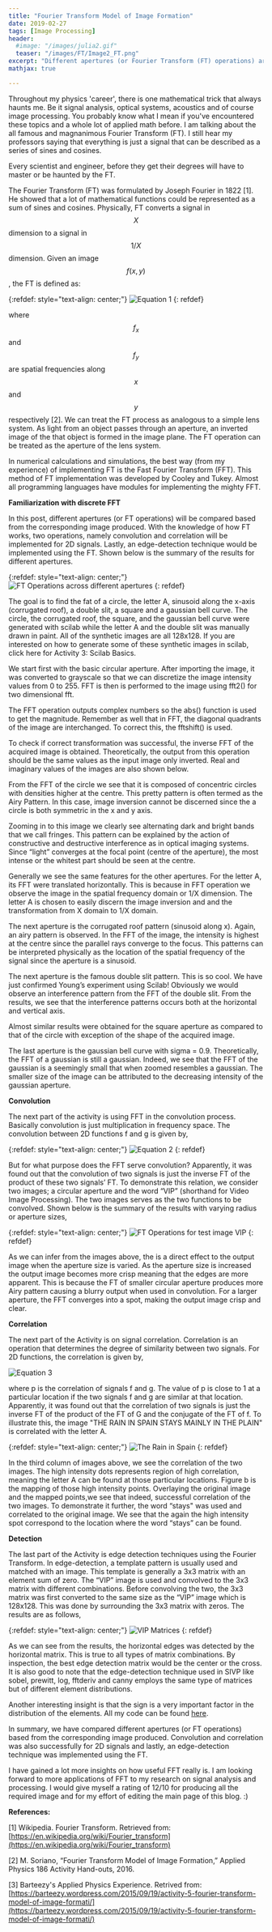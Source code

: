 ```yaml
---
title: "Fourier Transform Model of Image Formation"
date: 2019-02-27
tags: [Image Processing]
header:
  #image: "/images/julia2.gif"
  teaser: "/images/FT/Image2_FT.png"
excerpt: "Different apertures (or Fourier Transform (FT) operations) are compared based from the corresponding image produced. With the knowledge of how FT works, two operations, namely convolution and correlation will be implemented for 2D signals. As an application, an edge-detection technique would be implemented using the FT."
mathjax: true

---
```


<div id="fb-root"></div>
<script async defer src="https://connect.facebook.net/en_US/sdk.js#xfbml=1&version=v3.2"></script>

Throughout my physics 'career', there is one mathematical trick that always haunts me. Be it signal analysis, optical systems, acoustics and of course image processing.
You probably know what I mean if you've encountered these topics and a whole lot of applied math before. I am talking about the all famous and magnanimous Fourier Transform (FT). I still hear my professors saying that everything is just a signal that can be described as a series of sines and cosines.

Every scientist and engineer, before they get their degrees will have to master or be haunted by the FT.

The Fourier Transform (FT) was formulated by Joseph Fourier in 1822 [1].
He showed that a lot of mathematical functions could be represented as a sum of sines and cosines.
Physically, FT converts a signal in $$X$$ dimension to a signal in $$1/X$$ dimension.
Given an image $$f(x,y)$$, the FT is defined as:

{:refdef: style="text-align: center;"}
<img src="{{ site.url }}{{ site.baseurl }}/images/FT/Equation1_FT.png" alt="Equation 1" class="center">
{: refdef}

where $$f_x$$ and $$f_y$$ are spatial frequencies along $$x$$ and $$y$$ respectively [2].
We can treat the FT process as analogous to a simple lens system.
As light from an object passes through an aperture, an inverted image of the that object is formed in the image plane.
The FT operation can be treated as the aperture of the lens system.

In numerical calculations and simulations, the best way (from my experience) of implementing FT is the Fast Fourier Transform (FFT).
This method of FT implementation was developed by Cooley and Tukey.
Almost all programming languages have modules for implementing the mighty FFT.

**Familiarization with discrete FFT**

In this post, different apertures (or FT operations) will be compared based from the corresponding image produced.
With the knowledge of how FT works, two operations, namely convolution and correlation will be implemented for 2D signals.
Lastly, an edge-detection technique would be implemented using the FT. Shown below is the summary of the results for different apertures.

{:refdef: style="text-align: center;"}
<img src="{{ site.url }}{{ site.baseurl }}/images/FT/Image1_FT.png" alt="FT Operations across different apertures" class="center">
{: refdef}

The goal is to find the fat of a circle, the letter A, sinusoid along the x-axis (corrugated roof), a double slit, a square and a gaussian bell curve.
The circle, the corrugated roof, the square, and the gaussian bell curve were generated with scilab while the letter A and the double slit was manually drawn in paint.
All of the synthetic images are all 128x128. If you are interested on how to generate some of these synthetic images in scilab, click here for Activity 3: Scilab Basics.

We start first with the basic circular aperture.
After importing the image, it was converted to grayscale so that we can discretize the image intensity values from 0 to 255.
FFT is then is performed to the image using fft2() for two dimensional fft.

The FFT operation outputs complex numbers so the abs() function is used to get the magnitude.
Remember as well that in FFT, the diagonal quadrants of the image are interchanged.
To correct this, the fftshift() is used.

To check if correct transformation was successful, the inverse FFT of the acquired image is obtained.
Theoretically, the output from this operation should be the same values as the input image only inverted.
Real and imaginary values of the images are also shown below.

From the FFT of the circle we see that it is composed of concentric circles with densities higher at the centre.
This pretty pattern is often termed as the Airy Pattern.
In this case, image inversion cannot be discerned since the a circle is both symmetric in the x and y axis.

Zooming in to this image we clearly see alternating dark and bright bands that we call fringes.
This pattern can be explained by the action of constructive and destructive interference as in optical imaging systems.
Since “light” converges at the focal point (centre of the aperture), the most intense or the whitest part should be seen at the centre.

Generally we see the same features for the other apertures.
For the letter A, its FFT were translated horizontally.
This is because in FFT operation we observe the image in the spatial frequency domain or 1/X dimension.
The letter A is chosen to easily discern the image inversion and and the transformation from X domain to 1/X domain.

The next aperture is the corrugated roof pattern (sinusoid along x).
Again, an airy pattern is observed.
In the FFT of the image, the intensity is highest at the centre since the parallel rays converge to the focus.
This patterns can be interpreted physically as the location of the spatial frequency of the signal since the aperture is a sinusoid.

The next aperture is the famous double slit pattern. This is so cool.
We have just confirmed Young’s experiment using Scilab!
Obviously we would observe an interference pattern from the FFT of the double slit.
From the results, we see that the interference patterns occurs both at the horizontal and vertical axis.

Almost similar results were obtained for the square aperture as compared to that of the circle with exception of the shape of the acquired image.

The last aperture is the gaussian bell curve with sigma = 0.9.
Theoretically, the FFT of a gaussian is still a gaussian.
Indeed, we see that the FFT of the gaussian is a seemingly small that when zoomed resembles a gaussian.
The smaller size of the image can be attributed to the decreasing intensity of the gaussian aperture.

**Convolution**

The next part of the activity is using FFT in the convolution process.
Basically convolution is just multiplication in frequency space.
The convolution between 2D functions f and g is given by,

{:refdef: style="text-align: center;"}
<img src="{{ site.url }}{{ site.baseurl }}/images/FT/Equation2_FT.png" alt="Equation 2" class="center">
{: refdef}

But for what purpose does the FFT serve convolution?
Apparently, it was found out that the convolution of two signals is just the inverse FT of the product of these two signals’ FT.
To demonstrate this relation, we consider two images; a circular aperture and the word “VIP” (shorthand for Video Image Processing).
The two images serves as the two functions to be convolved. Shown below is the summary of the results with varying radius or aperture sizes,

{:refdef: style="text-align: center;"}
<img src="{{ site.url }}{{ site.baseurl }}/images/FT/Image2_FT.png" alt="FT Operations for test image VIP" class="center">
{: refdef}

As we can infer from the images above, the is a direct effect to the output image when the aperture size is varied.
As the aperture size is increased the output image becomes more crisp meaning that the edges are more apparent.
This is because the FT of smaller circular aperture produces more Airy pattern causing a blurry output when used in convolution.
For a larger aperture, the FFT converges into a spot, making the output image crisp and clear.

**Correlation**

The next part of the Activity is on signal correlation.
Correlation is an operation that determines the degree of similarity between two signals.
For 2D functions, the correlation is given by,​

<img src="{{ site.url }}{{ site.baseurl }}/images/FT/Equation3_FT.png" alt="Equation 3" class="center">

where p is the correlation of signals f and g.
The value of p is close to 1 at a particular location if the two signals f and g are similar at that location.
Apparently, it was found out that the correlation of two signals is just the inverse FT of the product of the FT of G and the conjugate of the FT of f.
To illustrate this, the image "THE RAIN IN SPAIN STAYS MAINLY IN THE PLAIN" is correlated with the letter A.

{:refdef: style="text-align: center;"}
<img src="{{ site.url }}{{ site.baseurl }}/images/FT/Image3_FT.png" alt="The Rain in Spain" class="center">
{: refdef}

In the third column of images above, we see the correlation of the two images.
The high intensity dots represents region of high correlation, meaning the letter A can be found at those particular locations.
Figure b is the mapping of those high intensity points. Overlaying the original image and the mapped points,we see that indeed, successful correlation of the two images.
To demonstrate it further, the word “stays" was used and correlated to the original image. We see that the again the high intensity spot correspond to the location where the word “stays” can be found.

**Detection**

The last part of the Activity is edge detection techniques using the Fourier Transform.
In edge-detection, a template pattern is usually used and matched with an image.
This template is generally a 3x3 matrix with an element sum of zero.
The “VIP” image is used and convolved to the 3x3 matrix with different combinations.
Before convolving the two, the 3x3 matrix was first converted to the same size as the “VIP” image which is 128x128.
This was done by surrounding the 3x3 matrix with zeros. The results are as follows,

{:refdef: style="text-align: center;"}
<img src="{{ site.url }}{{ site.baseurl }}/images/FT/Image4_FT.png" alt="VIP Matrices" class="center">
{: refdef}

As we can see from the results, the horizontal edges was detected by the horizontal matrix.
This is true to all types of matrix combinations.
By inspection, the best edge detection matrix would be the center or the cross.
It is also good to note that the edge-detection technique used in SIVP like sobel, prewitt, log, fftderiv and canny employs the same type of matrices but of different element distributions.


Another interesting insight is that the sign is a very important factor in the distribution of the elements.
All my code can be found [here](https://drive.google.com/drive/folders/0B4gcTiEYS0_8ZUI5c0lFc25tZ0U).

In summary, we have compared different apertures (or FT operations) based from the corresponding image produced.
Convolution and correlation was also successfully for 2D signals and lastly, an edge-detection technique was implemented using the FT.

I have gained a lot more insights on how useful FFT really is.
I am looking forward to more applications of FFT to my research on signal analysis and processing.
I would give myself a rating of 12/10 for producing all the required image and for my effort of editing the main page of this blog. :)


**References:**

[1] Wikipedia. Fourier Transform. Retrieved from: [https://en.wikipedia.org/wiki/Fourier_transform](https://en.wikipedia.org/wiki/Fourier_transform)

[2] M. Soriano, “Fourier Transform Model of Image Formation,” Applied Physics 186 Activity Hand-outs, 2016.

[3] Barteezy's Applied Physics Experience. Retrived from: [https://barteezy.wordpress.com/2015/09/19/activity-5-fourier-transform-model-of-image-formati/](https://barteezy.wordpress.com/2015/09/19/activity-5-fourier-transform-model-of-image-formati/)

<script async src="//pagead2.googlesyndication.com/pagead/js/adsbygoogle.js"></script>
<script>
  (adsbygoogle = window.adsbygoogle || []).push({
    google_ad_client: "ca-pub-6410209740119334",
    enable_page_level_ads: true
  });
</script>

<div class="fb-comments" data-href="https://albertyumol.github.io/" data-numposts="5"></div>
